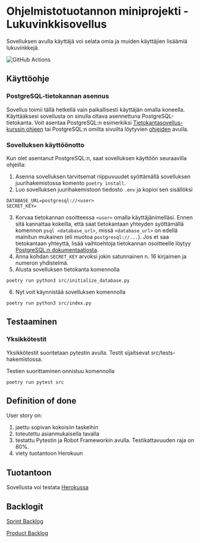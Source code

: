 # Ohjelmistotuotannon miniprojekti - Lukuvinkkisovellus
Sovelluksen avulla käyttäjä voi selata omia ja muiden käyttäjien lisäämiä lukuvinkkejä.

![GitHub Actions](http://github.com/OhTu-ryhma1-kevat2022/OhTuVinkit/workflows/CI/badge.svg)

## Käyttöohje
### PostgreSQL-tietokannan asennus
Sovellus toimii tällä hetkellä vain paikallisesti käyttäjän omalla koneella. Käyttääksesi sovellusta on sinulla oltava asennettuna PostgreSQL-tietokanta. Voit asentaa PostgreSQL:n esimerkiksi [Tietokantasovellus-kurssin ohjeen](https://hy-tsoha.github.io/materiaali/osa-2/#tietokannan-k%C3%A4ytt%C3%A4minen) tai PostgreSQL:n omilta sivuilta löytyvien [ohjeiden](https://www.postgresql.org/download/) avulla.

### Sovelluksen käyttöönotto
Kun olet asentanut PostgreSQL:n, saat sovelluksen käyttöön seuraavilla ohjeilla:
1. Asenna sovelluksen tarvitsemat riippuvuudet syöttämällä sovelluksen juurihakemistossa komento `poetry install`.
2. Luo sovelluksen juurihakemistoon tiedosto `.env` ja kopioi sen sisällöksi
```
DATABASE_URL=postgresql://<user>
SECRET_KEY=
```
3. Korvaa tietokannan osoitteessa `<user>` omalla käyttäjänimelläsi. Ennen sitä kannattaa kokeilla, että saat tietokantaan yhteyden syöttämällä komennon `psql <database_url>`, missä `<database_url>` on edellä mainitun mukainen (eli muotoa `postgresql://...`). Jos et saa tietokantaan yhteyttä, lisää vaihtoehtoja tietokannan osoitteelle löytyy [PostgreSQL:n dokumentaatiosta](https://www.postgresql.org/docs/current/libpq-connect.html#:~:text=34.1.1.2.%C2%A0Connection%20URIs).
4. Anna kohdan `SECRET_KEY` arvoksi jokin satunnainen n. 16 kirjaimen ja numeron yhdistelmä.
5. Alusta sovelluksen tietokanta komennolla
```
poetry run python3 src/initialize_database.py
```
6. Nyt voit käynnistää sovelluksen komennolla
```
poetry run python3 src/index.py
```

## Testaaminen

### Yksikkötestit

Yksikkötestit suoritetaan pytestin avulla. Testit sijaitsevat src/tests-hakemistossa. 

Testien suorittaminen onnistuu komennolla
```
poetry run pytest src
```

## Definition of done 

User story on:
1. jaettu sopivan kokoisiin taskeihin 
2. toteutettu asianmukaisella tavalla
3. testattu Pytestin ja Robot Frameworkin avulla. Testikattavuuden raja on 80%. 
4. viety tuotantoon Herokuun

## Tuotantoon

Sovellusta voi testata [Herokussa](https://ohtuvinkit.herokuapp.com/)

## Backlogit

[Sprint Backlog](https://helsinkifi-my.sharepoint.com/:x:/g/personal/jovajova_ad_helsinki_fi/EbZWsAXdbudPn9_B0XcSLj0BOkojwpKiX2F8R3k8QMAAmQ?e=2XcjKR)

[Product Backlog](https://helsinkifi-my.sharepoint.com/:x:/g/personal/jovajova_ad_helsinki_fi/EbZWsAXdbudPn9_B0XcSLj0BOkojwpKiX2F8R3k8QMAAmQ?e=ES1R4Z)